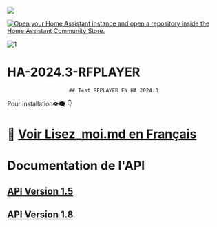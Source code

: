 [![](https://img.shields.io/github/v/release/Doubledom45/HA-2024.3-RFPLAYER.svg?include_prereleases&style=for-the-badge)](https://github.com/Doubledom45/HA-2024.3-RFPLAYER/releases)

[![Open your Home Assistant instance and open a repository inside the Home Assistant Community Store.](https://my.home-assistant.io/badges/hacs_repository.svg)](https://my.home-assistant.io/redirect/hacs_repository/?owner=Doubledom45&repository=HA-2024.3-RFPLAYER&category=integration)

![1](https://github.com/Doubledom45/HA-2024.3-RFPLAYER/assets/97252459/6b4f6937-2cb5-4483-a4dd-5de4a2b3fb7c)

# HA-2024.3-RFPLAYER
						## Test RFPLAYER EN HA 2024.3
      
Pour installation👁‍🗨 👇
# 🔎 [Voir Lisez_moi.md en Français](https://github.com/Doubledom45/HA-2024.3-RFPLAYER/blob/main/Lisez_moi.md)

  

# Documentation de  l'API
## [API Version 1.5](https://github.com/Doubledom45/HA-2024.3-RFPLAYER/blob/main/Information/Specifications%20API%20RFPLAYER%20V1.15%20.pdf)



## [API Version 1.8](https://github.com/Doubledom45/HA-2024.3-RFPLAYER/blob/main/Information/rfplayer_api_v1.8.pdf)

